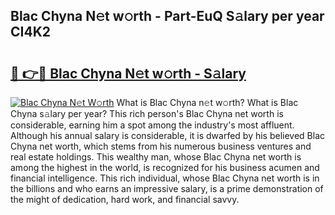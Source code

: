 ## Blac Chyna N𝚎t w𝚘rth - Part-EuQ S𝚊lary per year CI4K2

# <h2><a href="http://gc574y.nevu.top/?p=Blac+Chyna">🔗 👉🔴 Blac Chyna N𝚎t w𝚘rth - S𝚊lary</a></h2>

[![Blac Chyna N𝚎t W𝚘rth](https://i.imgur.com/Oavwk0R.jpeg)](http://gc574y.nevu.top/?p=Blac+Chyna)
What is Blac Chyna n𝚎t w𝚘rth? What is Blac Chyna s𝚊lary per year?
This rich person's Blac Chyna net worth is considerable, earning him a spot among the industry's most affluent. Although his annual salary is considerable, it is dwarfed by his believed Blac Chyna net worth, which stems from his numerous business ventures and real estate holdings. This wealthy man, whose Blac Chyna net worth is among the highest in the world, is recognized for his business acumen and financial intelligence. This rich individual, whose Blac Chyna net worth is in the billions and who earns an impressive salary, is a prime demonstration of the might of dedication, hard work, and financial savvy.
